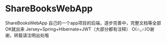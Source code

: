 # ShareBooksWebApp
ShareBooksWebApp
自己的一个app项目的后端，逐步完善中，完整文档等全部OK就出来
Jersey+Spring+Hibernate+JWT（大部分都有注释）
O(∩_∩)O谢谢，转载请注明出处哦
